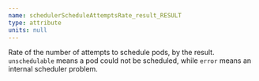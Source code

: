 ```yaml
---
name: schedulerScheduleAttemptsRate_result_RESULT
type: attribute
units: null
---
```


Rate of the number of attempts to schedule pods, by the result. `unschedulable` means a pod could not be scheduled, while `error` means an internal scheduler problem.